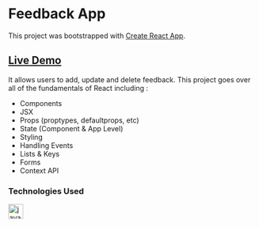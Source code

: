 # Feedback App

This project was bootstrapped with [Create React App](https://github.com/facebook/create-react-app).

## [Live Demo](https://statuesque-starlight-b82dd5.netlify.app/)

It allows users to add, update and delete feedback. This project goes over all of the fundamentals of React including :

- Components
- JSX
- Props (proptypes, defaultprops, etc)
- State (Component & App Level)
- Styling
- Handling Events
- Lists & Keys
- Forms
- Context API


### Technologies Used 

<img src="https://cdn.jsdelivr.net/gh/devicons/devicon/icons/react/react-original-wordmark.svg" alt="javascript" width="30" height="30"/> </a>
